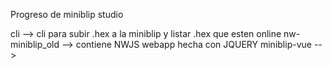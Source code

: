 Progreso de miniblip studio 

cli --> cli para subir .hex a la miniblip y listar .hex que esten online 
nw-miniblip_old --> contiene NWJS webapp hecha con JQUERY 
miniblip-vue --> 

